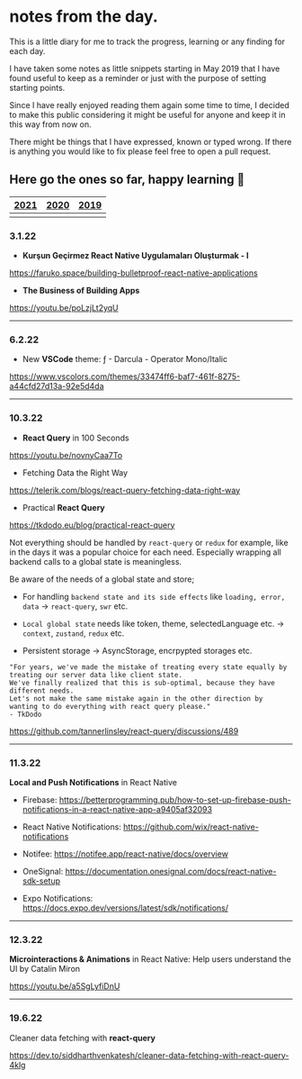 # notes from the day.
This is a little diary for me to track the progress, learning or any finding for each day.

I have taken some notes as little snippets starting in May 2019 that I have found useful to keep as a reminder or just with the purpose of setting starting points. 

Since I have really enjoyed reading them again some time to time, I decided to make this public considering it might be useful for anyone and keep it in this way from now on.

There might be things that I have expressed, known or typed wrong. If there is anything you would like to fix please feel free to open a pull request.

Here go the ones so far, happy learning 🚀
---

| [2021](https://github.com/ebru/notes-from-the-day/blob/master/2021.md) | [2020](https://github.com/ebru/notes-from-the-day/blob/master/2020.md) | [2019](https://github.com/ebru/notes-from-the-day/blob/master/2019.md) |
|--|--|--|
|  |  |  |


### 3.1.22
- **Kurşun Geçirmez React Native Uygulamaları Oluşturmak - I**

https://faruko.space/building-bulletproof-react-native-applications

- **The Business of Building Apps**

https://youtu.be/poLzjLt2yqU

---

### 6.2.22
- New **VSCode** theme: ƒ - Darcula - Operator Mono/Italic

https://www.vscolors.com/themes/33474ff6-baf7-461f-8275-a44cfd27d13a-92e5d4da

---

### 10.3.22
- **React Query** in 100 Seconds

https://youtu.be/novnyCaa7To

- Fetching Data the Right Way

https://telerik.com/blogs/react-query-fetching-data-right-way

- Practical **React Query**

https://tkdodo.eu/blog/practical-react-query

Not everything should be handled by `react-query` or `redux` for example, like in the days it was a popular choice for each need. 
Especially wrapping all backend calls to a global state is meaningless.

Be aware of the needs of a global state and store; 

- For handling `backend state and its side effects` like `loading, error, data` -> `react-query`, `swr` etc.

- `Local global state` needs like token, theme, selectedLanguage etc. -> `context`, `zustand`, `redux` etc.

- Persistent storage -> AsyncStorage, encrpypted storages etc.


```
"For years, we've made the mistake of treating every state equally by treating our server data like client state.
We've finally realized that this is sub-optimal, because they have different needs.
Let's not make the same mistake again in the other direction by wanting to do everything with react query please."
- TkDodo
```

https://github.com/tannerlinsley/react-query/discussions/489

---

### 11.3.22
**Local and Push Notifications** in React Native

- Firebase: https://betterprogramming.pub/how-to-set-up-firebase-push-notifications-in-a-react-native-app-a9405af32093

- React Native Notifications: https://github.com/wix/react-native-notifications

- Notifee: https://notifee.app/react-native/docs/overview

- OneSignal: https://documentation.onesignal.com/docs/react-native-sdk-setup

- Expo Notifications: https://docs.expo.dev/versions/latest/sdk/notifications/

---

### 12.3.22

**Microinteractions & Animations** in React Native: Help users understand the UI by Catalin Miron

https://youtu.be/a5SgLyfiDnU

---

### 19.6.22

Cleaner data fetching with **react-query**

https://dev.to/siddharthvenkatesh/cleaner-data-fetching-with-react-query-4klg
